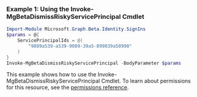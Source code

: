 ### Example 1: Using the Invoke-MgBetaDismissRiskyServicePrincipal Cmdlet
```powershell
Import-Module Microsoft.Graph.Beta.Identity.SignIns
$params = @{
	ServicePrincipalIds = @(
		"9089a539-a539-9089-39a5-899039a58990"
	)
}
Invoke-MgBetaDismissRiskyServicePrincipal -BodyParameter $params
```
This example shows how to use the Invoke-MgBetaDismissRiskyServicePrincipal Cmdlet.
To learn about permissions for this resource, see the [permissions reference](/graph/permissions-reference).
